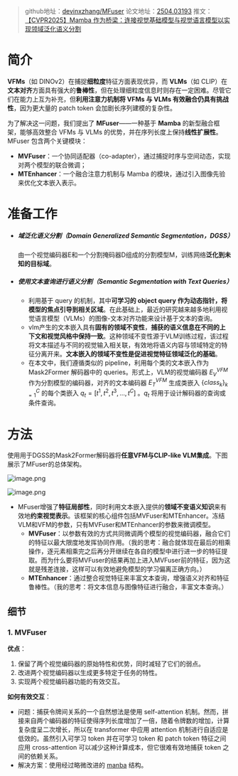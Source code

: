 > github地址：[devinxzhang/MFuser](https://github.com/devinxzhang/MFuser)
> 论文地址：[2504.03193](https://arxiv.org/pdf/2504.03193)
> 推文：[【CVPR2025】Mamba 作为桥梁：连接视觉基础模型与视觉语言模型以实现领域泛化语义分割](https://mp.weixin.qq.com/s/hfXt3fA-D2plcbs9xudNEg)

# 简介
**VFMs**（如 DINOv2）在捕捉**细粒度**特征方面表现优异，而 **VLMs**（如 CLIP）在**文本对齐**方面具有强大的**鲁棒性**，但在处理细粒度信息时则存在一定困难。尽管它们在能力上互为补充，但**利用注意力机制将 VFMs 与 VLMs 有效融合仍具有挑战性**，因为更大量的 patch token 会加剧长序列建模的复杂性。

为了解决这一问题，我们提出了 **MFuser**——一种基于 **Mamba** 的新型融合框架，能够高效整合 VFMs 与 VLMs 的优势，并在序列长度上保持**线性扩展性**。MFuser 包含两个关键模块：
- **MVFuser**：一个协同适配器（co-adapter），通过捕捉时序与空间动态，实现对两个模型的联合微调；
- **MTEnhancer**：一个融合注意力机制与 Mamba 的模块，通过引入图像先验来优化文本嵌入表示。

# 准备工作
* ##### 域泛化语义分割（Domain Generalized Semantic Segmentation，DGSS）
	由一个视觉编码器E和一个分割掩码器D组成的分割模型M，训练网络**泛化到未知的目标域**。

* ##### 使用文本查询进行语义分割（Semantic Segmentation with Text Queries）
	* 利用基于 query 的机制，其中**可学习的 object query 作为动态指针，将模型的焦点引导到相关区域**。在此基础上，最近的研究越来越多地利用视觉语言模型（VLMs）的图像-文本对齐功能来设计基于文本的查询。
	* vlm产生的文本嵌入具有**固有的领域不变性**，**捕获的语义信息在不同的上下文和视觉风格中保持一致**。这种领域不变性源于VLM训练过程，该过程将文本描述与不同的视觉输入相关联，有效地将语义内容与领域特定的特征分离开来。**文本嵌入的领域不变性是促进视觉特征领域泛化的基础**。
	* 在本文中，我们遵循类似的 pipeline，利用每个类的文本嵌入作为 Mask2Former 解码器中的 queries。形式上，VLM的视觉编码器 $E^{VFM}_{V}$ 作为分割模型的编码器，对齐的文本编码器 $E^{VFM}_{T}$ 生成类嵌入 $\lbrace{class_k}\rbrace ^C_{k=1}$ 的每个类嵌入 $q_t = [t^1, t^2, t^3, ..., t^C]$ 。$q_t$ 将用于设计解码器的查询或条件查询。

# 方法
使用用于DGSS的Mask2Former解码器将**任意VFM与CLIP-like VLM集成**。下图展示了MFuser的总体架构。

![image.png](https://youki-1330066034.cos.ap-guangzhou.myqcloud.com/machine-learning/202505312203372.png)


![image.png](https://youki-1330066034.cos.ap-guangzhou.myqcloud.com/machine-learning/202505312202774.png)

* MFuser增强了**特征局部性**，同时利用文本嵌入提供的**领域不变语义知识**来有效地**约束视觉表示**。该框架的核心组件包括MVFuser和MTEnhancer。冻结VLM和VFM的参数，只有MVFuser和MTEnhancer的参数来微调模型。
	* **MVFuser**：以参数有效的方式共同微调两个模型的视觉编码器，融合它们的特征以最大限度地发挥协同作用。（我的思考：融合就体现在最后的相乘操作，逐元素相乘完之后再分开继续在各自的模型中进行进一步的特征提取。而为什么要将MVFuser的结果再加上进入MVFuser前的特征，因为这就是残差连接，这样可以有效地避免模型的学习偏离正确方向。）
	* **MTEnhancer**：通过整合视觉特征来丰富文本查询，增强语义对齐和特征鲁棒性。（我的思考：将文本信息与图像特征进行融合，丰富文本查询。）

## 细节
### 1. MVFuser

**优点**：
1. 保留了两个视觉编码器的原始特性和优势，同时减轻了它们的弱点。
2. 改进两个视觉编码器以生成更多特定于任务的特性。
3. 实现两个视觉编码器功能的有效交互。

**如何有效交互**：
* 问题：捕获令牌间关系的一个自然想法是使用 self-attention 机制。然而，拼接来自两个编码器的特征使得序列长度增加了一倍，随着令牌数的增加，计算复杂度呈二次增长，所以在 transformer 中应用 attention 机制进行自适应是低效的。虽然引入可学习 token 并在可学习 token 和 patch token 特征之间应用 cross-attention 可以减少这种计算成本，但它很难有效地捕获 token 之间的依赖关系。
* 解决方案：使用经过略微改进的 [manba](manba) 结构。



